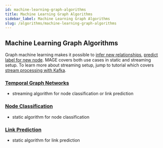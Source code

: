 ```yaml
---
id: machine-learning-graph-algorithms
title: Machine Learning Graph Algorithms
sidebar_label: Machine Learning Graph Algorithms
slug: /algorithms/machine-learning-graph-algorithms
---
```


## Machine Learning Graph Algorithms

Graph machine learning makes it possible to [infer new relationships](/mage/algorithms/machine-learning-graph-analytics/link-prediction-algorithm), 
[predict label for new node](/mage/algorithms/machine-learning-graph-analytics/node-classification-algorithm). MAGE covers
both use cases in static and streaming setup. To learn more about streaming setup, jump to tutorial which covers [stream processing with Kafka](/memgraph/tutorials/graph-stream-processing-with-kafka).

### [Temporal Graph Networks](/mage/query-modules/python/temporal-graph-networks)
* streaming algorithm for node classification or link prediction

### [Node Classification](/mage/query-modules/python/node-classification-with-gnn)
* static algorithm for node classification 

### [Link Prediction](/mage/query-modules/python/link-prediction-with-gnn)
* static algorithm for link prediction
